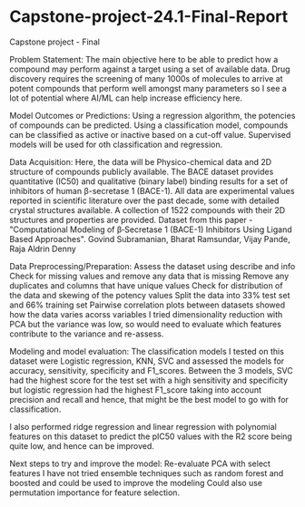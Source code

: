 # Capstone-project-24.1-Final-Report
Capstone project - Final

Problem Statement: The main objective here to be able to predict how a compound may perform against a target using a set of available data. 
Drug discovery requires the screening of many 1000s of molecules to arrive at potent compounds that perform well amongst many parameters so I see a lot of potential where AI/ML can help increase efficiency here.
 

Model Outcomes or Predictions: Using a regression algorithm, the potencies of compounds can be predicted. Using a classification model, compounds can be classified as active or inactive based on a cut-off value. 
Supervised models will be used for oth classification and regression. 


Data Acquisition: Here, the data will be Physico-chemical data and 2D structure of compounds publicly available. 
The BACE dataset provides quantitative (IC50) and qualitative (binary label) binding results for a set of inhibitors of human β-secretase 1 (BACE-1). All data are experimental values reported in scientific literature over the past decade, some with detailed crystal structures available. A collection of 1522 compounds with their 2D structures and properties are provided.
Dataset from this paper - "Computational Modeling of β‐Secretase 1 (BACE-1) Inhibitors Using Ligand Based Approaches". Govind Subramanian, Bharat Ramsundar, Vijay Pande, Raja Aldrin Denny

Data Preprocessing/Preparation:
Assess the dataset using describe and info
Check for missing values and remove any data that is missing
Remove any duplicates and columns that have unique values
Check for distribution of the data and skewing of the potency values 
Split the data into 33% test set and 66% training set
Pairwise correlation plots between datasets showed how the data varies acorss variables
I tried dimensionality reduction with PCA but the variance was low, so would need to evaluate which features contribute to the variance and re-assess. 

Modeling and model evaluation: The classification models I tested on this dataset were Logistic regression, KNN, SVC and assessed the models for accuracy, sensitivity, specificity and F1_scores. 
Between the 3 models, SVC had the highest score for the test set with a high sensitivity and specificity but logistic regression had the highest F1_score taking into account precision and recall and hence, that might be the best model to go with for classification. 

I also performed ridge regression and linear regression with polynomial features on this dataset to predict the pIC50 values with the R2 score being quite low, and hence can be improved. 

Next steps to try and improve the model:
Re-evaluate PCA with select features
I have not tried ensemble techniques such as random forest and boosted and could be used to improve the modeling
Could also use permutation importance for feature selection. 

